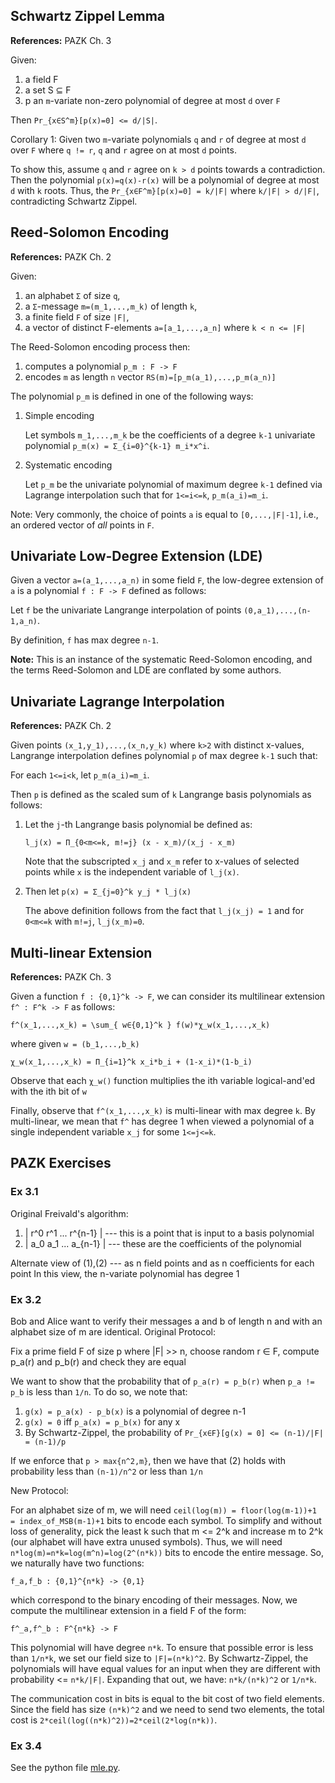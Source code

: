 ## Schwartz Zippel Lemma

**References:** PAZK Ch. 3

Given:

1.  a field F
2.  a set S ⊆ F
3.  p an `m`-variate non-zero polynomial of degree at most `d` over `F`

Then `Pr_{x∈S^m}[p(x)=0] <= d/|S|`.

Corollary 1: Given two `m`-variate polynomials `q` and `r` of degree at most `d` over `F` where `q != r`, `q` and `r` agree on at most `d` points.

To show this, assume `q` and `r` agree on `k > d` points towards a contradiction.
Then the polynomial `p(x)=q(x)-r(x)` will be a polynomial of degree at most `d` with `k` roots.
Thus, the `Pr_{x∈F^m}[p(x)=0] = k/|F|` where `k/|F| > d/|F|`, contradicting Schwartz Zippel.

## Reed-Solomon Encoding

**References:** PAZK Ch. 2

Given:

1.  an alphabet `Σ` of size `q`,
2.  a `Σ`-message `m=(m_1,...,m_k)` of length `k`,
3.  a finite field `F` of size `|F|`,
4.  a vector of distinct F-elements `a=[a_1,...,a_n]` where `k < n <= |F|`

The Reed-Solomon encoding process then:

1.  computes a polynomial `p_m : F -> F`
2.  encodes `m` as length `n` vector `RS(m)=[p_m(a_1),...,p_m(a_n)]`

The polynomial `p_m` is defined in one of the following ways:

1.  Simple encoding
    
    Let symbols `m_1,...,m_k` be the coefficients of a degree `k-1` univariate polynomial `p_m(x) = Σ_{i=0}^{k-1} m_i*x^i`.

2.  Systematic encoding
    
    Let `p_m` be the univariate polynomial of maximum degree `k-1` defined via Lagrange interpolation such that for `1<=i<=k`, `p_m(a_i)=m_i`.

Note: Very commonly, the choice of points `a` is equal to `[0,...,|F|-1]`, i.e., an ordered vector of _all_ points in `F`.

## Univariate Low-Degree Extension (LDE)

Given a vector `a=(a_1,...,a_n)` in some field `F`, the  low-degree extension of `a` is a polynomial `f : F -> F` defined as follows:

Let `f` be the univariate Langrange interpolation of points `(0,a_1),...,(n-1,a_n)`.

By definition, `f` has max degree `n-1`.

**Note:** This is an instance of the systematic Reed-Solomon encoding, and the terms Reed-Solomon and LDE are conflated by some authors.

## Univariate Lagrange Interpolation

**References:** PAZK Ch. 2

Given points `(x_1,y_1),...,(x_n,y_k)` where `k>2` with distinct x-values, Langrange interpolation defines polynomial `p` of max degree `k-1` such that:

For each `1<=i<k`, let `p_m(a_i)=m_i`.

Then `p` is defined as the scaled sum of `k` Langrange basis polynomials as follows:

1.  Let the `j`-th Langrange basis polynomial be defined as:
    
    `l_j(x) = Π_{0<m<=k, m!=j} (x - x_m)/(x_j - x_m)`
    
    Note that the subscripted `x_j` and `x_m` refer to x-values of selected points while `x` is the independent variable of `l_j(x)`.

2.  Then let `p(x) = Σ_{j=0}^k y_j * l_j(x)`
    
    The above definition follows from the fact that `l_j(x_j) = 1` and for `0<m<=k` with `m!=j`, `l_j(x_m)=0`.

## Multi-linear Extension

**References:** PAZK Ch. 3

Given a function `f : {0,1}^k -> F`, we can consider its multilinear extension `f^ : F^k -> F` as follows:

`f^(x_1,...,x_k) = \sum_{ w∈{0,1}^k } f(w)*χ_w(x_1,...,x_k)`

where given `w = (b_1,...,b_k)`

`χ_w(x_1,...,x_k) = Π_{i=1}^k x_i*b_i + (1-x_i)*(1-b_i)`

Observe that each `χ_w()` function multiplies the ith variable logical-and'ed with the ith bit of `w`

Finally, observe that `f^(x_1,...,x_k)` is multi-linear with max degree `k`.
By multi-linear, we mean that `f^` has degree 1 when viewed a polynomial of a single independent variable `x_j` for some `1<=j<=k`.

## PAZK Exercises

### Ex 3.1

Original Freivald's algorithm:

1.  | r^0 r^1 ... r^{n-1} | --- this is a point that is input to a basis polynomial
2.  | a_0 a_1 ... a_{n-1} | --- these are the coefficients of the polynomial

Alternate view of (1),(2) --- as n field points and as n coefficients for each point
In this view, the n-variate polynomial has degree 1

### Ex 3.2

Bob and Alice want to verify their messages a and b of length n and with an alphabet size of m are identical.
Original Protocol:

Fix a prime field F of size p where |F| >> n, choose random r ∈ F, compute p_a(r) and p_b(r) and check they are equal

We want to show that the probability that of `p_a(r) = p_b(r)` when `p_a != p_b` is less than `1/n`.
To do so, we note that:

1.  `g(x) = p_a(x) - p_b(x)` is a polynomial of degree n-1
2.  `g(x) = 0` iff `p_a(x) = p_b(x)` for any x
3.  By Schwartz-Zippel, the probability of `Pr_{x∈F}[g(x) = 0] <= (n-1)/|F| = (n-1)/p`

If we enforce that `p > max{n^2,m}`, then we have that (2) holds with probability less than `(n-1)/n^2` or less than `1/n`

New Protocol:

For an alphabet size of m, we will need `ceil(log(m)) = floor(log(m-1))+1 = index_of_MSB(m-1)+1` bits to encode each symbol.
To simplify and without loss of generality, pick the least k such that m <= 2^k and increase m to 2^k (our alphabet will have extra unused symbols).
Thus, we will need `n*log(m)=n*k=log(m^n)=log(2^(n*k))` bits to encode the entire message.
So, we naturally have two functions:

`f_a,f_b : {0,1}^{n*k} -> {0,1}`

which correspond to the binary encoding of their messages.
Now, we compute the multilinear extension in a field F of the form:

`f^_a,f^_b : F^{n*k} -> F`

This polynomial will have degree `n*k`.
To ensure that possible error is less than `1/n*k`, we set our field size to `|F|=(n*k)^2`.
By Schwartz-Zippel, the polynomials will have equal values for an input when they are different with probability <= `n*k/|F|`.
Expanding that out, we have: `n*k/(n*k)^2` or `1/n*k`.

The communication cost in bits is equal to the bit cost of two field elements.
Since the field has size `(n*k)^2` and we need to send two elements, the total cost is `2*ceil(log((n*k)^2))=2*ceil(2*log(n*k))`.

### Ex 3.4

See the python file [mle.py](./mle.py).
